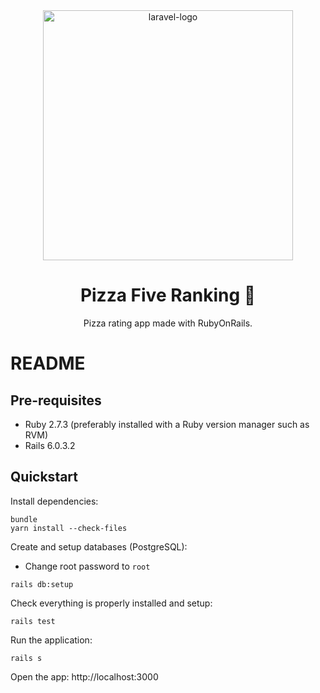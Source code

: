 <div align="center">
  <img src="https://upload.wikimedia.org/wikipedia/commons/thumb/6/62/Ruby_On_Rails_Logo.svg/1280px-Ruby_On_Rails_Logo.svg.png" width="400" alt="laravel-logo">
  <h1>Pizza Five Ranking 🍕</h1>
  <p>Pizza rating app made with RubyOnRails.</p>
</div>

# README

## Pre-requisites

- Ruby 2.7.3 (preferably installed with a Ruby version manager such as RVM)
- Rails 6.0.3.2

## Quickstart

Install dependencies:
```
bundle
yarn install --check-files
```
Create and setup databases (PostgreSQL):
- Change root password to `root`
```
rails db:setup
```
Check everything is properly installed and setup:
```
rails test
```
Run the application:
```
rails s
```

Open the app:
http://localhost:3000
